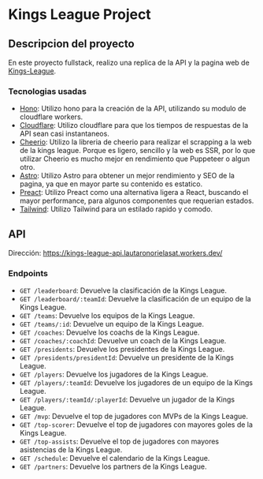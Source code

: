 # Kings League Project

## Descripcion del proyecto

En este proyecto fullstack, realizo una replica de la API y la pagina web de [Kings-League](https://kingsleague.pro/).

### Tecnologias usadas

- [Hono](https://hono.dev/): Utilizo hono para la creación de la API, utilizando su modulo de cloudflare workers.
- [Cloudflare](https://www.cloudflare.com/es-es/): Utilizo cloudflare para que los tiempos de respuestas de la API sean casi instantaneos.
- [Cheerio](https://cheerio.js.org/): Utilizo la libreria de cheerio para realizar el scrapping a la web de la kings league. Porque es ligero, sencillo y la web es SSR, por lo que utilizar Cheerio es mucho mejor en rendimiento que Puppeteer o algun otro.
- [Astro](https://astro.build/): Utilizo Astro para obtener un mejor rendimiento y SEO de la pagina, ya que en mayor parte su contenido es estatico.
- [Preact](https://preactjs.com/): Utilizo Preact como una alternativa ligera a React, buscando el mayor performance, para algunos componentes que requerian estados.
- [Tailwind](https://tailwindcss.com/): Utilizo Tailwind para un estilado rapido y comodo.

## API

Dirección: https://kings-league-api.lautaronorielasat.workers.dev/

### Endpoints

- `GET /leaderboard`: Devuelve la clasificación de la Kings League.
- `GET /leaderboard/:teamId`: Devuelve la clasificación de un equipo de la Kings League.
- `GET /teams`: Devuelve los equipos de la Kings League.
- `GET /teams/:id`: Devuelve un equipo de la Kings League.
- `GET /coaches`: Devuelve los coachs de la Kings League.
- `GET /coaches/:coachId`: Devuelve un coach de la Kings League.
- `GET /presidents`: Devuelve los presidentes de la Kings League.
- `GET /presidents/presidentId`: Devuelve un presidente de la Kings League.
- `GET /players`: Devuelve los jugadores de la Kings League.
- `GET /players/:teamId`: Devuelve los jugadores de un equipo de la Kings League.
- `GET /players/:teamId/:playerId`: Devuelve un jugador de la Kings League.
- `GET /mvp`: Devuelve el top de jugadores con MVPs de la Kings League.
- `GET /top-scorer`: Devuelve el top de jugadores con mayores goles de la Kings League.
- `GET /top-assists`: Devuelve el top de jugadores con mayores asistencias de la Kings League.
- `GET /schedule`: Devuelve el calendario de la Kings League.
- `GET /partners`: Devuelve los partners de la Kings League.
